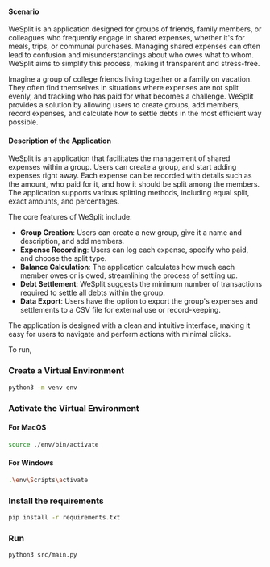 #### Scenario
WeSplit is an application designed for groups of friends, family members, or colleagues who frequently engage in shared expenses, whether it's for meals, trips, or communal purchases. Managing shared expenses can often lead to confusion and misunderstandings about who owes what to whom. WeSplit aims to simplify this process, making it transparent and stress-free.

Imagine a group of college friends living together or a family on vacation. They often find themselves in situations where expenses are not split evenly, and tracking who has paid for what becomes a challenge. WeSplit provides a solution by allowing users to create groups, add members, record expenses, and calculate how to settle debts in the most efficient way possible.

#### Description of the Application
WeSplit is an application that facilitates the management of shared expenses within a group. Users can create a group, and start adding expenses right away. Each expense can be recorded with details such as the amount, who paid for it, and how it should be split among the members. The application supports various splitting methods, including equal split, exact amounts, and percentages.

The core features of WeSplit include:
- **Group Creation**: Users can create a new group, give it a name and description, and add members.
- **Expense Recording**: Users can log each expense, specify who paid, and choose the split type.
- **Balance Calculation**: The application calculates how much each member owes or is owed, streamlining the process of settling up.
- **Debt Settlement**: WeSplit suggests the minimum number of transactions required to settle all debts within the group.
- **Data Export**: Users have the option to export the group's expenses and settlements to a CSV file for external use or record-keeping.

The application is designed with a clean and intuitive interface, making it easy for users to navigate and perform actions with minimal clicks.

To run,

### Create a Virtual Environment

```bash
python3 -m venv env
```

### Activate the Virtual Environment

#### For MacOS

```bash
source ./env/bin/activate
```

#### For Windows

```bash
.\env\Scripts\activate
```

### Install the requirements

```bash
pip install -r requirements.txt
```

### Run

```bash
python3 src/main.py
```